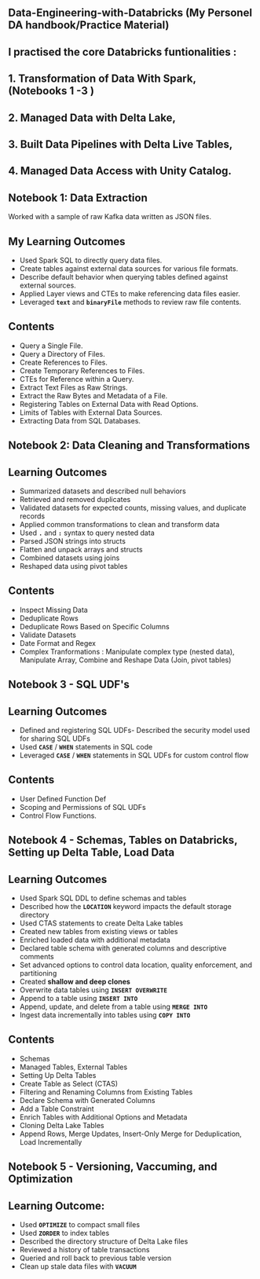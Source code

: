 ## Data-Engineering-with-Databricks (My Personel DA handbook/Practice Material)

## I practised the core Databricks funtionalities :

## 1. Transformation of Data With Spark, (Notebooks 1 -3 )
## 2. Managed Data with Delta Lake,
## 3. Built Data Pipelines with Delta Live Tables,
## 4. Managed Data Access with Unity Catalog.

## Notebook 1: Data Extraction
Worked with a sample of raw Kafka data written as JSON files. 
## My Learning Outcomes
- Used Spark SQL to directly query data files.
- Create tables against external data sources for various file formats.
- Describe default behavior when querying tables defined against external sources.
- Applied Layer views and CTEs to make referencing data files easier.
- Leveraged **`text`** and **`binaryFile`** methods to review raw file contents.

## Contents
 - Query a Single File.
 - Query a Directory of Files.
 - Create References to Files.
 - Create Temporary References to Files.
 - CTEs for Reference within a Query.
 - Extract Text Files as Raw Strings.
 - Extract the Raw Bytes and Metadata of a File.
 - Registering Tables on External Data with Read Options.
 - Limits of Tables with External Data Sources.
 - Extracting Data from SQL Databases.

## Notebook 2: Data Cleaning and Transformations
## Learning Outcomes
- Summarized datasets and described null behaviors
- Retrieved and removed duplicates
- Validated datasets for expected counts, missing values, and duplicate records
- Applied common transformations to clean and transform data
- Used **`.`** and **`:`** syntax to query nested data
- Parsed JSON strings into structs
- Flatten and unpack arrays and structs
- Combined datasets using joins
- Reshaped data using pivot tables

## Contents
- Inspect Missing Data
- Deduplicate Rows
- Deduplicate Rows Based on Specific Columns
- Validate Datasets
- Date Format and Regex
- Complex Tranformations : Manipulate complex type (nested data), Manipulate Array, Combine and Reshape Data (Join, pivot tables)

## Notebook 3 - SQL UDF's
## Learning Outcomes
- Defined and registering SQL UDFs- Described the security model used for sharing SQL UDFs
- Used **`CASE`** / **`WHEN`** statements in SQL code
- Leveraged **`CASE`** / **`WHEN`** statements in SQL UDFs for custom control flow

## Contents
- User Defined Function Def
- Scoping and Permissions of SQL UDFs
- Control Flow Functions.

## Notebook 4 - Schemas, Tables on Databricks, Setting up Delta Table, Load Data
## Learning Outcomes
- Used Spark SQL DDL to define schemas and tables
- Described how the **`LOCATION`** keyword impacts the default storage directory
- Used CTAS statements to create Delta Lake tables
- Created new tables from existing views or tables
- Enriched loaded data with additional metadata
- Declared table schema with generated columns and descriptive comments
- Set advanced options to control data location, quality enforcement, and partitioning
- Created **shallow and deep clones**
- Overwrite data tables using **`INSERT OVERWRITE`**
- Append to a table using **`INSERT INTO`**
- Append, update, and delete from a table using **`MERGE INTO`**
- Ingest data incrementally into tables using **`COPY INTO`**

## Contents
- Schemas
- Managed Tables, External Tables
- Setting Up Delta Tables
- Create Table as Select (CTAS)
- Filtering and Renaming Columns from Existing Tables
- Declare Schema with Generated Columns
- Add a Table Constraint
- Enrich Tables with Additional Options and Metadata
- Cloning Delta Lake Tables
- Append Rows, Merge Updates, Insert-Only Merge for Deduplication, Load Incrementally

## Notebook 5 - Versioning, Vaccuming, and Optimization

## Learning Outcome:
* Used **`OPTIMIZE`** to compact small files
* Used **`ZORDER`** to index tables
* Described the directory structure of Delta Lake files
* Reviewed a history of table transactions
* Queried and roll back to previous table version
* Clean up stale data files with **`VACUUM`**
